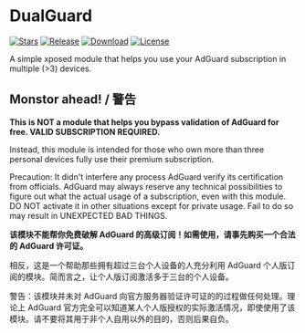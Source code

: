 # DualGuard
[![Stars](https://img.shields.io/github/stars/Mikotwa/DualGuard?label=Stars)](https://github.com/Mikotwa)
[![Release](https://img.shields.io/github/v/release/Mikotwa/DualGuard?label=Release)](https://github.com/Mikotwa/DualGuard/releases/latest)
[![Download](https://img.shields.io/github/downloads/Mikotwa/DualGuard/total)](https://github.com/Mikotwa/DualGuard/releases/latest)
[![License](https://img.shields.io/github/license/Dr-TSNG/Hide-My-Applist?label=License)](https://choosealicense.com/licenses/gpl-3.0/)

A simple xposed module that helps you use your AdGuard subscription in multiple (>3) devices.

## Monstor ahead! / 警告
**This is NOT a module that helps you bypass validation of AdGuard for free. VALID SUBSCRIPTION REQUIRED.**

Instead, this module is intended for those who own more than three personal devices fully use their premium subscription.

Precaution: It didn't interfere any process AdGuard verify its certification from officials. AdGuard may always reserve any technical possibilities to figure out what the actual usage of a subscription, even with this module. DO NOT activate it in other situations except for private usage. Fail to do so may result in UNEXPECTED BAD THINGS.

**该模块不能帮你免费破解 AdGuard 的高级订阅！如需使用，请事先购买一个合法的 AdGuard 许可证。**

相反，这是一个帮助那些拥有超过三台个人设备的人充分利用 AdGuard 个人版订阅的模块。简而言之，让个人版订阅激活多于三台的个人设备。

警告：该模块并未对 AdGuard 向官方服务器验证许可证的的过程做任何处理。理论上 AdGuard 官方完全可以知道某人个人版授权的实际激活情况，即使使用了该模块。请不要将其用于非个人自用以外的目的，否则后果自负。
